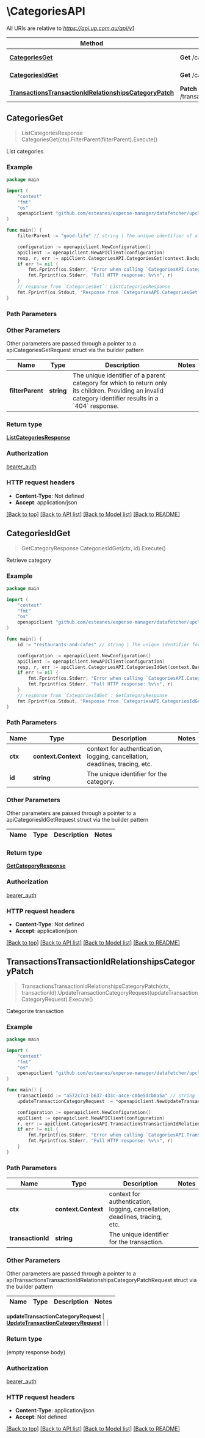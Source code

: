 # \CategoriesAPI

All URIs are relative to *https://api.up.com.au/api/v1*

Method | HTTP request | Description
------------- | ------------- | -------------
[**CategoriesGet**](CategoriesAPI.md#CategoriesGet) | **Get** /categories | List categories
[**CategoriesIdGet**](CategoriesAPI.md#CategoriesIdGet) | **Get** /categories/{id} | Retrieve category
[**TransactionsTransactionIdRelationshipsCategoryPatch**](CategoriesAPI.md#TransactionsTransactionIdRelationshipsCategoryPatch) | **Patch** /transactions/{transactionId}/relationships/category | Categorize transaction



## CategoriesGet

> ListCategoriesResponse CategoriesGet(ctx).FilterParent(filterParent).Execute()

List categories



### Example

```go
package main

import (
	"context"
	"fmt"
	"os"
	openapiclient "github.com/esteanes/expense-manager/datafetcher/upclient"
)

func main() {
	filterParent := "good-life" // string | The unique identifier of a parent category for which to return only its children. Providing an invalid category identifier results in a `404` response.  (optional)

	configuration := openapiclient.NewConfiguration()
	apiClient := openapiclient.NewAPIClient(configuration)
	resp, r, err := apiClient.CategoriesAPI.CategoriesGet(context.Background()).FilterParent(filterParent).Execute()
	if err != nil {
		fmt.Fprintf(os.Stderr, "Error when calling `CategoriesAPI.CategoriesGet``: %v\n", err)
		fmt.Fprintf(os.Stderr, "Full HTTP response: %v\n", r)
	}
	// response from `CategoriesGet`: ListCategoriesResponse
	fmt.Fprintf(os.Stdout, "Response from `CategoriesAPI.CategoriesGet`: %v\n", resp)
}
```

### Path Parameters



### Other Parameters

Other parameters are passed through a pointer to a apiCategoriesGetRequest struct via the builder pattern


Name | Type | Description  | Notes
------------- | ------------- | ------------- | -------------
 **filterParent** | **string** | The unique identifier of a parent category for which to return only its children. Providing an invalid category identifier results in a &#x60;404&#x60; response.  | 

### Return type

[**ListCategoriesResponse**](ListCategoriesResponse.md)

### Authorization

[bearer_auth](../README.md#bearer_auth)

### HTTP request headers

- **Content-Type**: Not defined
- **Accept**: application/json

[[Back to top]](#) [[Back to API list]](../README.md#documentation-for-api-endpoints)
[[Back to Model list]](../README.md#documentation-for-models)
[[Back to README]](../README.md)


## CategoriesIdGet

> GetCategoryResponse CategoriesIdGet(ctx, id).Execute()

Retrieve category



### Example

```go
package main

import (
	"context"
	"fmt"
	"os"
	openapiclient "github.com/esteanes/expense-manager/datafetcher/upclient"
)

func main() {
	id := "restaurants-and-cafes" // string | The unique identifier for the category. 

	configuration := openapiclient.NewConfiguration()
	apiClient := openapiclient.NewAPIClient(configuration)
	resp, r, err := apiClient.CategoriesAPI.CategoriesIdGet(context.Background(), id).Execute()
	if err != nil {
		fmt.Fprintf(os.Stderr, "Error when calling `CategoriesAPI.CategoriesIdGet``: %v\n", err)
		fmt.Fprintf(os.Stderr, "Full HTTP response: %v\n", r)
	}
	// response from `CategoriesIdGet`: GetCategoryResponse
	fmt.Fprintf(os.Stdout, "Response from `CategoriesAPI.CategoriesIdGet`: %v\n", resp)
}
```

### Path Parameters


Name | Type | Description  | Notes
------------- | ------------- | ------------- | -------------
**ctx** | **context.Context** | context for authentication, logging, cancellation, deadlines, tracing, etc.
**id** | **string** | The unique identifier for the category.  | 

### Other Parameters

Other parameters are passed through a pointer to a apiCategoriesIdGetRequest struct via the builder pattern


Name | Type | Description  | Notes
------------- | ------------- | ------------- | -------------


### Return type

[**GetCategoryResponse**](GetCategoryResponse.md)

### Authorization

[bearer_auth](../README.md#bearer_auth)

### HTTP request headers

- **Content-Type**: Not defined
- **Accept**: application/json

[[Back to top]](#) [[Back to API list]](../README.md#documentation-for-api-endpoints)
[[Back to Model list]](../README.md#documentation-for-models)
[[Back to README]](../README.md)


## TransactionsTransactionIdRelationshipsCategoryPatch

> TransactionsTransactionIdRelationshipsCategoryPatch(ctx, transactionId).UpdateTransactionCategoryRequest(updateTransactionCategoryRequest).Execute()

Categorize transaction



### Example

```go
package main

import (
	"context"
	"fmt"
	"os"
	openapiclient "github.com/esteanes/expense-manager/datafetcher/upclient"
)

func main() {
	transactionId := "a572c7c3-b637-433c-a4ce-c0be5dcb0a5a" // string | The unique identifier for the transaction. 
	updateTransactionCategoryRequest := *openapiclient.NewUpdateTransactionCategoryRequest("TODO") // UpdateTransactionCategoryRequest |  (optional)

	configuration := openapiclient.NewConfiguration()
	apiClient := openapiclient.NewAPIClient(configuration)
	r, err := apiClient.CategoriesAPI.TransactionsTransactionIdRelationshipsCategoryPatch(context.Background(), transactionId).UpdateTransactionCategoryRequest(updateTransactionCategoryRequest).Execute()
	if err != nil {
		fmt.Fprintf(os.Stderr, "Error when calling `CategoriesAPI.TransactionsTransactionIdRelationshipsCategoryPatch``: %v\n", err)
		fmt.Fprintf(os.Stderr, "Full HTTP response: %v\n", r)
	}
}
```

### Path Parameters


Name | Type | Description  | Notes
------------- | ------------- | ------------- | -------------
**ctx** | **context.Context** | context for authentication, logging, cancellation, deadlines, tracing, etc.
**transactionId** | **string** | The unique identifier for the transaction.  | 

### Other Parameters

Other parameters are passed through a pointer to a apiTransactionsTransactionIdRelationshipsCategoryPatchRequest struct via the builder pattern


Name | Type | Description  | Notes
------------- | ------------- | ------------- | -------------

 **updateTransactionCategoryRequest** | [**UpdateTransactionCategoryRequest**](UpdateTransactionCategoryRequest.md) |  | 

### Return type

 (empty response body)

### Authorization

[bearer_auth](../README.md#bearer_auth)

### HTTP request headers

- **Content-Type**: application/json
- **Accept**: Not defined

[[Back to top]](#) [[Back to API list]](../README.md#documentation-for-api-endpoints)
[[Back to Model list]](../README.md#documentation-for-models)
[[Back to README]](../README.md)

